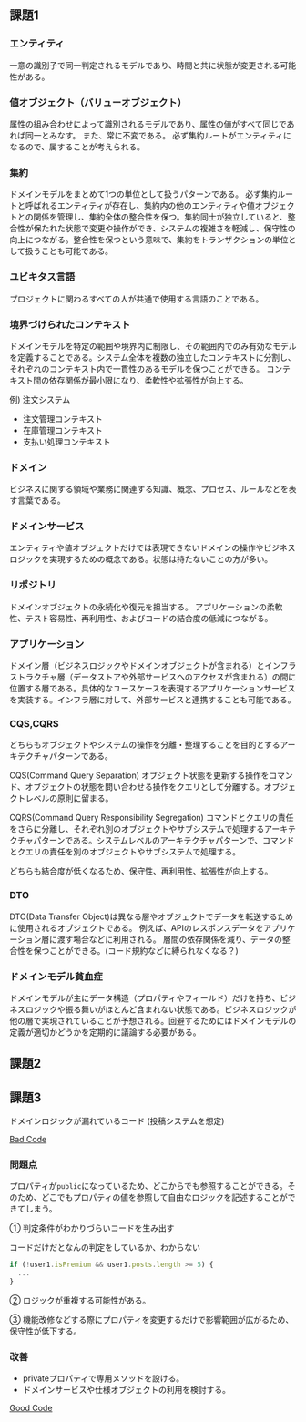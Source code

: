 ## 課題1
### エンティティ
一意の識別子で同一判定されるモデルであり、時間と共に状態が変更される可能性がある。

### 値オブジェクト（バリューオブジェクト）
属性の組み合わせによって識別されるモデルであり、属性の値がすべて同じであれば同一とみなす。
また、常に不変である。
必ず集約ルートがエンティティになるので、属することが考えられる。

### 集約
ドメインモデルをまとめて1つの単位として扱うパターンである。
必ず集約ルートと呼ばれるエンティティが存在し、集約内の他のエンティティや値オブジェクトとの関係を管理し、集約全体の整合性を保つ。集約同士が独立していると、整合性が保たれた状態で変更や操作ができ、システムの複雑さを軽減し、保守性の向上につながる。整合性を保つという意味で、集約をトランザクションの単位として扱うことも可能である。

### ユビキタス言語
プロジェクトに関わるすべての人が共通で使用する言語のことである。

### 境界づけられたコンテキスト
ドメインモデルを特定の範囲や境界内に制限し、その範囲内でのみ有効なモデルを定義することである。システム全体を複数の独立したコンテキストに分割し、それぞれのコンテキスト内で一貫性のあるモデルを保つことができる。
コンテキスト間の依存関係が最小限になり、柔軟性や拡張性が向上する。

例) 注文システム
- 注文管理コンテキスト
- 在庫管理コンテキスト
- 支払い処理コンテキスト

### ドメイン
ビジネスに関する領域や業務に関連する知識、概念、プロセス、ルールなどを表す言葉である。

### ドメインサービス
エンティティや値オブジェクトだけでは表現できないドメインの操作やビジネスロジックを実現するための概念である。状態は持たないことの方が多い。

### リポジトリ
ドメインオブジェクトの永続化や復元を担当する。
アプリケーションの柔軟性、テスト容易性、再利用性、およびコードの結合度の低減につながる。

### アプリケーション
ドメイン層（ビジネスロジックやドメインオブジェクトが含まれる）とインフラストラクチャ層（データストアや外部サービスへのアクセスが含まれる）の間に位置する層である。具体的なユースケースを表現するアプリケーションサービスを実装する。インフラ層に対して、外部サービスと連携することも可能である。

### CQS,CQRS
どちらもオブジェクトやシステムの操作を分離・整理することを目的とするアーキテクチャパターンである。

CQS(Command Query Separation)
オブジェクト状態を更新する操作をコマンド、オブジェクトの状態を問い合わせる操作をクエリとして分離する。オブジェクトレベルの原則に留まる。

CQRS(Command Query Responsibility Segregation)
コマンドとクエリの責任をさらに分離し、それぞれ別のオブジェクトやサブシステムで処理するアーキテクチャパターンである。システムレベルのアーキテクチャパターンで、コマンドとクエリの責任を別のオブジェクトやサブシステムで処理する。

どちらも結合度が低くなるため、保守性、再利用性、拡張性が向上する。

### DTO
DTO(Data Transfer Object)は異なる層やオブジェクトでデータを転送するために使用されるオブジェクトである。
例えば、APIのレスポンスデータをアプリケーション層に渡す場合などに利用される。
層間の依存関係を減り、データの整合性を保つことができる。(コード規約などに縛られなくなる？)

### ドメインモデル貧血症
ドメインモデルが主にデータ構造（プロパティやフィールド）だけを持ち、ビジネスロジックや振る舞いがほとんど含まれない状態である。ビジネスロジックが他の層で実現されていることが予想される。回避するためにはドメインモデルの定義が適切かどうかを定期的に議論する必要がある。

## 課題2

## 課題3
ドメインロジックが漏れているコード (投稿システムを想定)

[Bad Code](./bad_sample.ts)

### 問題点
プロパティが`public`になっているため、どこからでも参照することができる。そのため、どこでもプロパティの値を参照して自由なロジックを記述することができてしまう。

① 判定条件がわかりづらいコードを生み出す

コードだけだとなんの判定をしているか、わからない
````typescript
if (!user1.isPremium && user1.posts.length >= 5) {
  ...
}
````

② ロジックが重複する可能性がある。

③ 機能改修などする際にプロパティを変更するだけで影響範囲が広がるため、保守性が低下する。

### 改善
- privateプロパティで専用メソッドを設ける。
- ドメインサービスや仕様オブジェクトの利用を検討する。

[Good Code](./good_sample.ts)



